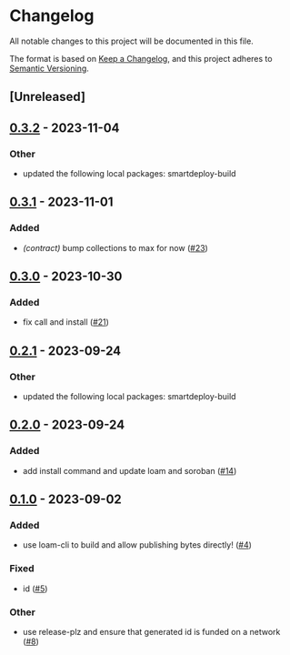 # Changelog
All notable changes to this project will be documented in this file.

The format is based on [Keep a Changelog](https://keepachangelog.com/en/1.0.0/),
and this project adheres to [Semantic Versioning](https://semver.org/spec/v2.0.0.html).

## [Unreleased]

## [0.3.2](https://github.com/TENK-DAO/smartdeploy/compare/smartdeploy-cli-v0.3.1...smartdeploy-cli-v0.3.2) - 2023-11-04

### Other
- updated the following local packages: smartdeploy-build

## [0.3.1](https://github.com/TENK-DAO/smartdeploy/compare/smartdeploy-cli-v0.3.0...smartdeploy-cli-v0.3.1) - 2023-11-01

### Added
- *(contract)* bump collections to max for now ([#23](https://github.com/TENK-DAO/smartdeploy/pull/23))

## [0.3.0](https://github.com/TENK-DAO/smartdeploy/compare/smartdeploy-cli-v0.2.1...smartdeploy-cli-v0.3.0) - 2023-10-30

### Added
- fix call and install ([#21](https://github.com/TENK-DAO/smartdeploy/pull/21))

## [0.2.1](https://github.com/TENK-DAO/smartdeploy/compare/smartdeploy-cli-v0.2.0...smartdeploy-cli-v0.2.1) - 2023-09-24

### Other
- updated the following local packages: smartdeploy-build

## [0.2.0](https://github.com/TENK-DAO/smartdeploy/compare/smartdeploy-cli-v0.1.0...smartdeploy-cli-v0.2.0) - 2023-09-24

### Added
- add install command and update loam and soroban ([#14](https://github.com/TENK-DAO/smartdeploy/pull/14))

## [0.1.0](https://github.com/TENK-DAO/smartdeploy/releases/tag/smartdeploy-cli-v0.1.0) - 2023-09-02

### Added
- use loam-cli to build and allow publishing bytes directly! ([#4](https://github.com/TENK-DAO/smartdeploy/pull/4))

### Fixed
- id ([#5](https://github.com/TENK-DAO/smartdeploy/pull/5))

### Other
- use release-plz and ensure that generated id is funded on a network  ([#8](https://github.com/TENK-DAO/smartdeploy/pull/8))
